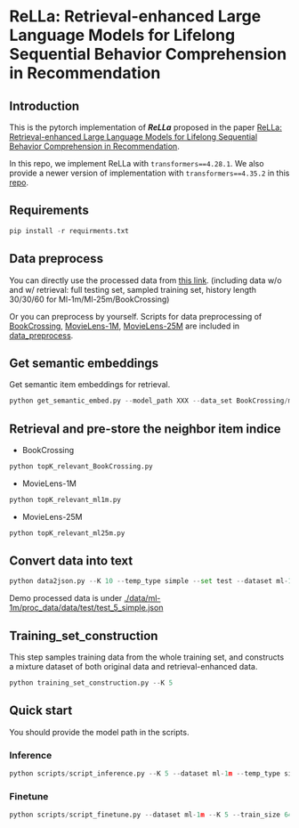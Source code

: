 # ReLLa: Retrieval-enhanced Large Language Models for Lifelong Sequential Behavior Comprehension in Recommendation

## Introduction
This is the pytorch implementation of ***ReLLa*** proposed in the paper [ReLLa: Retrieval-enhanced Large Language Models for Lifelong Sequential Behavior Comprehension in Recommendation](https://arxiv.org/abs/2308.11131).

In this repo, we implement ReLLa with ```transformers==4.28.1```. We also provide a newer version of implementation with ```transformers==4.35.2``` in this [repo](https://github.com/CHIANGEL/ReLLa-hf4.35.2).

## Requirements
~~~python
pip install -r requirments.txt
~~~

## Data preprocess
You can directly use the processed data from [this link](https://drive.google.com/drive/folders/1av6mZpk0ThmkOKy5Y_dUnsLRdRK8oBjQ?usp=sharing). (including data w/o and w/ retrieval: full testing set, sampled training set, history length 30/30/60 for Ml-1m/Ml-25m/BookCrossing)

Or you can preprocess by yourself.
Scripts for data preprocessing of [BookCrossing](http://www2.informatik.uni-freiburg.de/~cziegler/BX/), [MovieLens-1M](https://grouplens.org/datasets/movielens/1m/), [MovieLens-25M](https://grouplens.org/datasets/movielens/25m/) are included in [data_preprocess](./data_preprocess/).

## Get semantic embeddings
Get semantic item embeddings for retrieval.
~~~python
python get_semantic_embed.py --model_path XXX --data_set BookCrossing/ml-1m/ml-25m --pooling average
~~~

## Retrieval and pre-store the neighbor item indice
- BookCrossing
~~~python
python topK_relevant_BookCrossing.py
~~~

- MovieLens-1M
~~~python
python topK_relevant_ml1m.py
~~~

- MovieLens-25M
~~~python
python topK_relevant_ml25m.py
~~~

## Convert data into text
~~~python
python data2json.py --K 10 --temp_type simple --set test --dataset ml-1m
~~~
Demo processed data is under [./data/ml-1m/proc_data/data/test/test_5_simple.json](./data/ml-1m/proc_data/data/test/test_5_simple.json)

## Training_set_construction
This step samples training data from the whole training set, and constructs a mixture dataset of both original data and retrieval-enhanced data.
~~~python
python training_set_construction.py --K 5
~~~

## Quick start
You should provide the model path in the scripts.
### Inference
~~~python
python scripts/script_inference.py --K 5 --dataset ml-1m --temp_type simple
~~~

### Finetune
~~~python
python scripts/script_finetune.py --dataset ml-1m --K 5 --train_size 64 --train_type simple --test_type simple --epochs 5 --lr 1e-3 --total_batch_size 64
~~~
